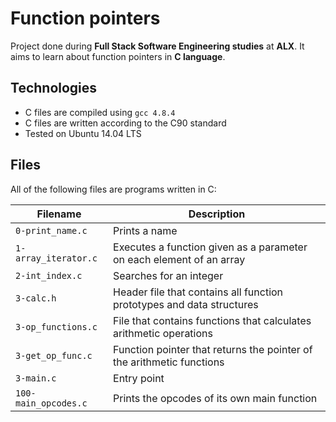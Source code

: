 # Function pointers
Project done during **Full Stack Software Engineering studies** at **ALX**. It aims to learn about function pointers in **C language**.

## Technologies
* C files are compiled using `gcc 4.8.4`
* C files are written according to the C90 standard
* Tested on Ubuntu 14.04 LTS

## Files
All of the following files are programs written in C:

| Filename             |  Description                                                                      |
|----------------------|-----------------------------------------------------------------------------------|
| `0-print_name.c`     | Prints a name                                                                     |
| `1-array_iterator.c` | Executes a function given as a parameter on each element of an array              |
| `2-int_index.c`      | Searches for an integer                                                           |
| `3-calc.h`           | Header file that contains all function prototypes and data structures             |
| `3-op_functions.c`   | File that contains functions that calculates arithmetic operations                |
| `3-get_op_func.c`    | Function pointer that returns the pointer of the arithmetic functions             |
| `3-main.c`           | Entry point                                                                       |
| `100-main_opcodes.c` | Prints the opcodes of its own main function                                       |
